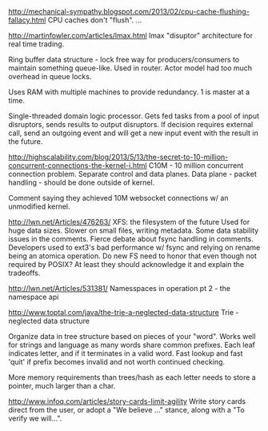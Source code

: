 http://mechanical-sympathy.blogspot.com/2013/02/cpu-cache-flushing-fallacy.html
CPU caches don't "flush".
...


http://martinfowler.com/articles/lmax.html
lmax "disuptor" architecture for real time trading.

Ring buffer data structure - lock free way for producers/consumers to
maintain something queue-like.  Used in router.  Actor model had too
much overhead in queue locks.

Uses RAM with multiple machines to provide redundancy.  1 is master
at a time.

Single-threaded domain logic processor. Gets fed tasks from a pool of
input disruptors, sends results to output disruptors.  If decision
requires external call, send an outgoing event and will get a new
input event with the result in the future.



http://highscalability.com/blog/2013/5/13/the-secret-to-10-million-concurrent-connections-the-kernel-i.html
C10M - 10 million concurrent connection problem.
Separate control and data planes.  Data plane - packet handling - should be done outside of kernel.

Comment saying they achieved 10M websocket connections w/ an unmodified kernel.



http://lwn.net/Articles/476263/
XFS: the filesystem of the future
Used for huge data sizes.
Slower on small files, writing metadata.
Some data stability issues in the comments.
Fierce debate about fsync handling in comments.  Developers used to ext3's bad performance w/ fsync and relying on rename being an atomica operation.  Do new FS need to honor that even though not required by POSIX?  At least they should acknowledge it and explain the tradeoffs.


http://lwn.net/Articles/531381/
Namesspaces in operation pt 2 - the namespace api


http://www.toptal.com/java/the-trie-a-neglected-data-structure
Trie - neglected data structure

Organize data in tree structure based on pieces of your "word".
Works well for strings and language as many words share common
prefixes.  Each leaf indicates letter, and if it terminates in a
valid word.  Fast lookup and fast 'quit' if prefix becomes invalid
and not worth continued checking.

More memory requirements than trees/hash as each letter needs to
store a pointer, much larger than a char.



http://www.infoq.com/articles/story-cards-limit-agility
Write story cards direct from the user, or adopt a "We believe ..." stance, along with a "To verify we will...".
